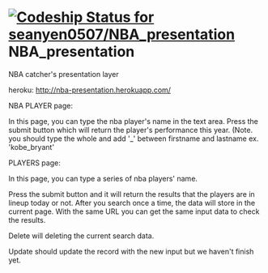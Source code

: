 [ ![Codeship Status for seanyen0507/NBA_presentation](https://codeship.com/projects/e997e2f0-629f-0132-5d7b-4e545b297600/status?branch=master)](https://codeship.com/projects/52107)
NBA_presentation
================

NBA catcher's presentation layer

heroku:
http://nba-presentation.herokuapp.com/

NBA PLAYER page:

In this page, you can type the nba player's name in the text area. Press the submit button which will return the player's performance this year. (Note. you should type the whole and add '_' between firstname and lastname ex. 'kobe_bryant'

PLAYERS page:

In this page, you can type a series of nba players' name.

Press the submit button and it will return the results that the players are in lineup today or not. After you search once a time, the data will store in the current page. With the same URL you can get the same input data to check the results. 

Delete will deleting the current search data. 

Update should update the record with the new input but we haven't finish yet.
